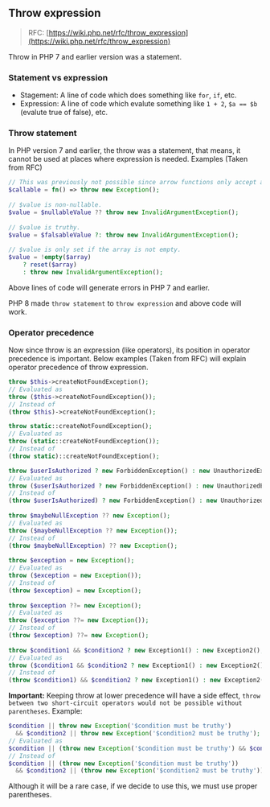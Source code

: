 ## Throw expression

> RFC: [https://wiki.php.net/rfc/throw_expression](https://wiki.php.net/rfc/throw_expression)

Throw in PHP 7 and earlier version was a statement.

### Statement vs expression

- Stagement: A line of code which does something like `for`, `if`, etc.
- Expression: A line of code which evalute something like `1 + 2`, `$a == $b` (evalute true of false), etc.

### Throw statement

In PHP version 7 and earlier, the throw was a statement, that means, it cannot be used at places where expression is needed. Examples (Taken from RFC)

```php
// This was previously not possible since arrow functions only accept a single expression while throw was a statement.
$callable = fn() => throw new Exception();
 
// $value is non-nullable.
$value = $nullableValue ?? throw new InvalidArgumentException();
 
// $value is truthy.
$value = $falsableValue ?: throw new InvalidArgumentException();
 
// $value is only set if the array is not empty.
$value = !empty($array)
    ? reset($array)
    : throw new InvalidArgumentException();
```

Above lines of code will generate errors in PHP 7 and earlier.

PHP 8 made `throw statement` to `throw expression` and above code will work.

### Operator precedence

Now since throw is an expression (like operators), its position in operator precedence is important. Below examples (Taken from RFC) will explain operator precedence of throw expression.

```php
throw $this->createNotFoundException();
// Evaluated as
throw ($this->createNotFoundException());
// Instead of
(throw $this)->createNotFoundException();

throw static::createNotFoundException();
// Evaluated as
throw (static::createNotFoundException());
// Instead of
(throw static)::createNotFoundException();

throw $userIsAuthorized ? new ForbiddenException() : new UnauthorizedException();
// Evaluated as
throw ($userIsAuthorized ? new ForbiddenException() : new UnauthorizedException());
// Instead of
(throw $userIsAuthorized) ? new ForbiddenException() : new UnauthorizedException();
 
throw $maybeNullException ?? new Exception();
// Evaluated as
throw ($maybeNullException ?? new Exception());
// Instead of
(throw $maybeNullException) ?? new Exception();
 
throw $exception = new Exception();
// Evaluated as
throw ($exception = new Exception());
// Instead of
(throw $exception) = new Exception();
 
throw $exception ??= new Exception();
// Evaluated as
throw ($exception ??= new Exception());
// Instead of
(throw $exception) ??= new Exception();
 
throw $condition1 && $condition2 ? new Exception1() : new Exception2();
// Evaluated as
throw ($condition1 && $condition2 ? new Exception1() : new Exception2());
// Instead of
(throw $condition1) && $condition2 ? new Exception1() : new Exception2();
```

**Important:** Keeping throw at lower precedence will have a side effect, `throw between two short-circuit operators would not be possible without parentheses`. Example:

```php
$condition || throw new Exception('$condition must be truthy')
  && $condition2 || throw new Exception('$condition2 must be truthy');
// Evaluated as
$condition || (throw new Exception('$condition must be truthy') && $condition2 || (throw new Exception('$condition2 must be truthy')));
// Instead of
$condition || (throw new Exception('$condition must be truthy'))
  && $condition2 || (throw new Exception('$condition2 must be truthy'));
```

Although it will be a rare case, if we decide to use this, we must use proper parentheses.
